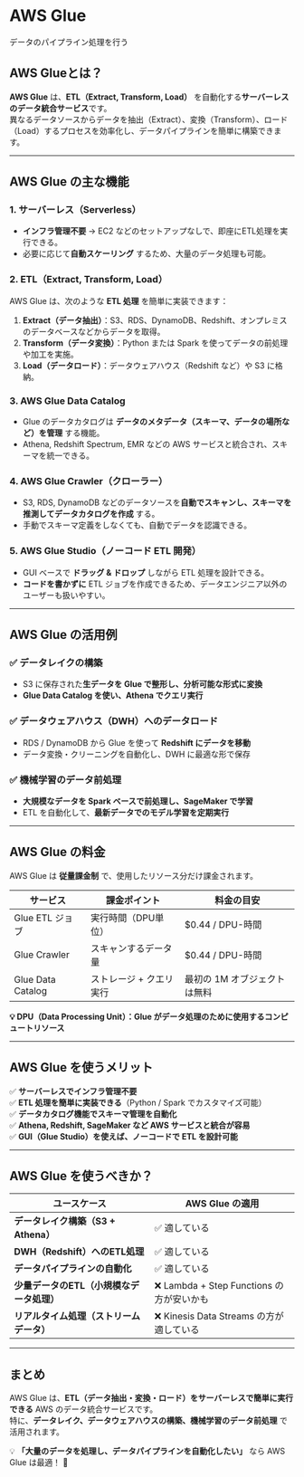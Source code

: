 # AWS Glue
データのパイプライン処理を行う

## **AWS Glueとは？**
**AWS Glue** は、**ETL（Extract, Transform, Load）** を自動化する**サーバーレスのデータ統合サービス**です。  
異なるデータソースからデータを抽出（Extract）、変換（Transform）、ロード（Load）するプロセスを効率化し、データパイプラインを簡単に構築できます。

---

## **AWS Glue の主な機能**
### **1. サーバーレス（Serverless）**
- **インフラ管理不要** → EC2 などのセットアップなしで、即座にETL処理を実行できる。
- 必要に応じて**自動スケーリング** するため、大量のデータ処理も可能。

### **2. ETL（Extract, Transform, Load）**
AWS Glue は、次のような **ETL 処理** を簡単に実装できます：
1. **Extract（データ抽出）**：S3、RDS、DynamoDB、Redshift、オンプレミスのデータベースなどからデータを取得。
2. **Transform（データ変換）**：Python または Spark を使ってデータの前処理や加工を実施。
3. **Load（データロード）**：データウェアハウス（Redshift など）や S3 に格納。

### **3. AWS Glue Data Catalog**
- Glue のデータカタログは **データのメタデータ（スキーマ、データの場所など）を管理** する機能。
- Athena, Redshift Spectrum, EMR などの AWS サービスと統合され、スキーマを統一できる。

### **4. AWS Glue Crawler（クローラー）**
- S3, RDS, DynamoDB などのデータソースを**自動でスキャンし、スキーマを推測してデータカタログを作成** する。
- 手動でスキーマ定義をしなくても、自動でデータを認識できる。

### **5. AWS Glue Studio（ノーコード ETL 開発）**
- GUI ベースで **ドラッグ & ドロップ** しながら ETL 処理を設計できる。
- **コードを書かずに** ETL ジョブを作成できるため、データエンジニア以外のユーザーも扱いやすい。

---

## **AWS Glue の活用例**
### ✅ **データレイクの構築**
- S3 に保存された**生データを Glue で整形し、分析可能な形式に変換**
- **Glue Data Catalog を使い、Athena でクエリ実行**

### ✅ **データウェアハウス（DWH）へのデータロード**
- RDS / DynamoDB から Glue を使って **Redshift にデータを移動**
- データ変換・クリーニングを自動化し、DWH に最適な形で保存

### ✅ **機械学習のデータ前処理**
- **大規模なデータを Spark ベースで前処理し、SageMaker で学習**
- ETL を自動化して、**最新データでのモデル学習を定期実行**

---

## **AWS Glue の料金**
AWS Glue は **従量課金制** で、使用したリソース分だけ課金されます。

| サービス | 課金ポイント | 料金の目安 |
|---------|------------|-----------|
| Glue ETL ジョブ | 実行時間（DPU単位） | $0.44 / DPU-時間 |
| Glue Crawler | スキャンするデータ量 | $0.44 / DPU-時間 |
| Glue Data Catalog | ストレージ + クエリ実行 | 最初の 1M オブジェクトは無料 |

**💡 DPU（Data Processing Unit）：Glue がデータ処理のために使用するコンピュートリソース**

---

## **AWS Glue を使うメリット**
✅ **サーバーレスでインフラ管理不要**  
✅ **ETL 処理を簡単に実装できる**（Python / Spark でカスタマイズ可能）  
✅ **データカタログ機能でスキーマ管理を自動化**  
✅ **Athena, Redshift, SageMaker など AWS サービスと統合が容易**  
✅ **GUI（Glue Studio）を使えば、ノーコードで ETL を設計可能**  

---

## **AWS Glue を使うべきか？**
| ユースケース | AWS Glue の適用 |
|-------------|---------------|
| **データレイク構築（S3 + Athena）** | ✅ 適している |
| **DWH（Redshift）へのETL処理** | ✅ 適している |
| **データパイプラインの自動化** | ✅ 適している |
| **少量データのETL（小規模なデータ処理）** | ❌ Lambda + Step Functions の方が安いかも |
| **リアルタイム処理（ストリームデータ）** | ❌ Kinesis Data Streams の方が適している |

---

## **まとめ**
AWS Glue は、**ETL（データ抽出・変換・ロード）をサーバーレスで簡単に実行できる** AWS のデータ統合サービスです。  
特に、**データレイク、データウェアハウスの構築、機械学習のデータ前処理** で活用されます。

💡 **「大量のデータを処理し、データパイプラインを自動化したい」** なら AWS Glue は最適！ 🚀